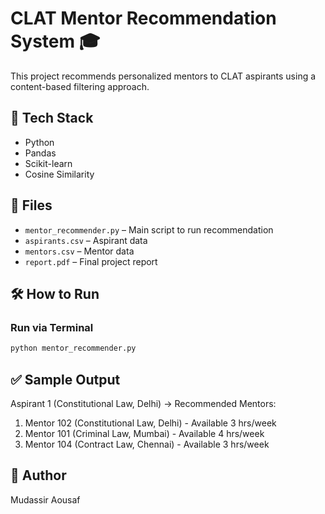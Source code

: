# CLAT Mentor Recommendation System 🎓

This project recommends personalized mentors to CLAT aspirants using a content-based filtering approach.

## 🚀 Tech Stack
- Python
- Pandas
- Scikit-learn
- Cosine Similarity

## 📁 Files
- `mentor_recommender.py` – Main script to run recommendation
- `aspirants.csv` – Aspirant data
- `mentors.csv` – Mentor data
- `report.pdf` – Final project report

## 🛠️ How to Run

### Run via Terminal
```bash
python mentor_recommender.py
```

## ✅ Sample Output
Aspirant 1 (Constitutional Law, Delhi) -> Recommended Mentors:
  1. Mentor 102 (Constitutional Law, Delhi) - Available 3 hrs/week
  2. Mentor 101 (Criminal Law, Mumbai) - Available 4 hrs/week
  3. Mentor 104 (Contract Law, Chennai) - Available 3 hrs/week

## 📌 Author
Mudassir Aousaf  
